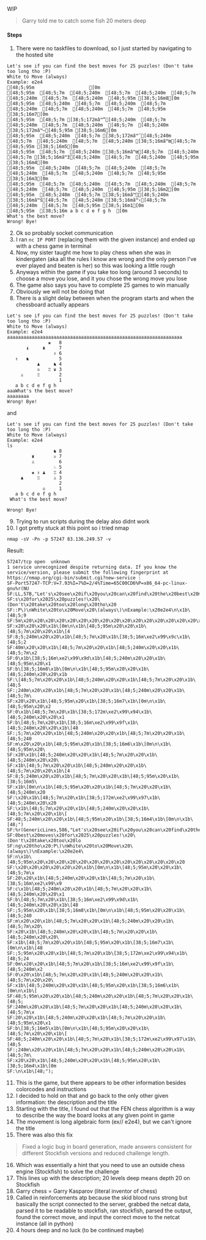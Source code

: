 WIP
> Garry told me to catch some fish 20 meters deep<br>
#### Steps
1. There were no taskfiles to download, so I just started by navigating to the hosted site
```
Let's see if you can find the best moves for 25 puzzles! (Don't take too long tho :P)
White to Move (always)
Example: e2e4
[48;5;95m                    [0m
[48;5;95m  [48;5;7m  [48;5;240m  [48;5;7m  [48;5;240m  [48;5;7m  [48;5;240m  [48;5;7m  [48;5;240m  [48;5;95m [38;5;16m8[0m
[48;5;95m  [48;5;240m  [48;5;7m  [48;5;240m  [48;5;7m  [48;5;240m  [48;5;7m  [48;5;240m  [48;5;7m  [48;5;95m [38;5;16m7[0m
[48;5;95m  [48;5;7m [38;5;172mâ™”[48;5;240m  [48;5;7m  [48;5;240m  [48;5;7m  [48;5;240m  [48;5;7m  [48;5;240m [38;5;172mâ™–[48;5;95m [38;5;16m6[0m
[48;5;95m  [48;5;240m  [48;5;7m [38;5;172mâ™˜[48;5;240m  [48;5;7m  [48;5;240m  [48;5;7m  [48;5;240m [38;5;16mâ™œ[48;5;7m  [48;5;95m [38;5;16m5[0m
[48;5;95m  [48;5;7m  [48;5;240m [38;5;16mâ™œ[48;5;7m  [48;5;240m  [48;5;7m [38;5;16mâ™ž[48;5;240m  [48;5;7m  [48;5;240m  [48;5;95m [38;5;16m4[0m
[48;5;95m  [48;5;240m  [48;5;7m  [48;5;240m  [48;5;7m  [48;5;240m  [48;5;7m  [48;5;240m  [48;5;7m  [48;5;95m [38;5;16m3[0m
[48;5;95m  [48;5;7m  [48;5;240m  [48;5;7m  [48;5;240m  [48;5;7m  [48;5;240m  [48;5;7m  [48;5;240m  [48;5;95m [38;5;16m2[0m
[48;5;95m  [48;5;240m  [48;5;7m [38;5;16mâ™[48;5;240m [38;5;16mâ™š[48;5;7m  [48;5;240m [38;5;16mâ™›[48;5;7m  [48;5;240m  [48;5;7m  [48;5;95m [38;5;16m1[0m
[48;5;95m  [38;5;16m a b c d e f g h  [0m
What's the best move?
Wrong! Bye!
```
2. Ok so probably socket communication
3. I ran `nc IP PORT` (replacing them with the given instance) and ended up with a chess game in terminal
4. Now, my sister taught me how to play chess when she was in kindergaten (aka all the rules I know are wrong and the only person I've ever played and beaten is her) so this was looking a little rough
5. Anyways within the game if you take too long (around 3 seconds) to choose a move you lose, and it you chose the wrong move you lose
6. The game also says you have to complete 25 games to win manually
7. Obviously we will not be doing that
8. There is a slight delay between when the program starts and when the chessboard actually appears
```
Let's see if you can find the best moves for 25 puzzles! (Don't take too long tho :P)
White to Move (always)
Example: e2e4
aaaaaaaaaaaaaaaaaaaaaaaaaaaaaaaaaaaaaaaaaaaaaaaaaaaaaaaaaaaaaaaa                    
               ♚   8
       ♝     ♜     7
                 ♗ 6
   ♗   ♞           5
           ♟     ♞ 4
           ♔   ♖ ♛ 3
     ♙     ♖       2
                   1
   a b c d e f g h  
aaaWhat's the best move?
aaaaaaaa
Wrong! Bye!
```
and
```
Let's see if you can find the best moves for 25 puzzles! (Don't take too long tho :P)
White to Move (always)
Example: e2e4
ls                    
                 ♞ 8
         ♜       ♕ 7
         ♙         6
                 ♘ 5
         ♚ ♗ ♟   ♖ 4
     ♟     ♖     ♙ 3
                   2
             ♔     1
   a b c d e f g h  
 What's the best move?

Wrong! Bye!
```
9. Trying to run scripts during the delay also didnt work
10. I got pretty stuck at this point so i tried nmap
```shell
nmap -sV -Pn -p 57247 83.136.249.57 -v
```
Result:
```PORT      STATE SERVICE VERSION
57247/tcp open  unknown
1 service unrecognized despite returning data. If you know the service/version, please submit the following fingerprint at https://nmap.org/cgi-bin/submit.cgi?new-service :
SF-Port57247-TCP:V=7.93%I=7%D=2/4%Time=65C00CD6%P=x86_64-pc-linux-gnu%r(NU
SF:LL,57B,"Let's\x20see\x20if\x20you\x20can\x20find\x20the\x20best\x20move
SF:s\x20for\x2025\x20puzzles!\x20\(Don't\x20take\x20too\x20long\x20tho\x20
SF::P\)\nWhite\x20to\x20Move\x20\(always\)\nExample:\x20e2e4\n\x1b\[48;5;9
SF:5m\x20\x20\x20\x20\x20\x20\x20\x20\x20\x20\x20\x20\x20\x20\x20\x20\x20\
SF:x20\x20\x20\x1b\[0m\n\x1b\[48;5;95m\x20\x20\x1b\[48;5;7m\x20\x20\x1b\[4
SF:8;5;240m\x20\x20\x1b\[48;5;7m\x20\x1b\[38;5;16m\xe2\x99\x9c\x1b\[48;5;2
SF:40m\x20\x20\x1b\[48;5;7m\x20\x20\x1b\[48;5;240m\x20\x20\x1b\[48;5;7m\x2
SF:0\x1b\[38;5;16m\xe2\x99\x9d\x1b\[48;5;240m\x20\x20\x1b\[48;5;95m\x20\x1
SF:b\[38;5;16m8\x1b\[0m\n\x1b\[48;5;95m\x20\x20\x1b\[48;5;240m\x20\x20\x1b
SF:\[48;5;7m\x20\x20\x1b\[48;5;240m\x20\x20\x1b\[48;5;7m\x20\x20\x1b\[48;5
SF:;240m\x20\x20\x1b\[48;5;7m\x20\x20\x1b\[48;5;240m\x20\x20\x1b\[48;5;7m\
SF:x20\x20\x1b\[48;5;95m\x20\x1b\[38;5;16m7\x1b\[0m\n\x1b\[48;5;95m\x20\x2
SF:0\x1b\[48;5;7m\x20\x1b\[38;5;172m\xe2\x99\x94\x1b\[48;5;240m\x20\x20\x1
SF:b\[48;5;7m\x20\x1b\[38;5;16m\xe2\x99\x9f\x1b\[48;5;240m\x20\x20\x1b\[48
SF:;5;7m\x20\x20\x1b\[48;5;240m\x20\x20\x1b\[48;5;7m\x20\x20\x1b\[48;5;240
SF:m\x20\x20\x1b\[48;5;95m\x20\x1b\[38;5;16m6\x1b\[0m\n\x1b\[48;5;95m\x20\
SF:x20\x1b\[48;5;240m\x20\x20\x1b\[48;5;7m\x20\x20\x1b\[48;5;240m\x20\x20\
SF:x1b\[48;5;7m\x20\x20\x1b\[48;5;240m\x20\x20\x1b\[48;5;7m\x20\x20\x1b\[4
SF:8;5;240m\x20\x20\x1b\[48;5;7m\x20\x20\x1b\[48;5;95m\x20\x1b\[38;5;16m5\
SF:x1b\[0m\n\x1b\[48;5;95m\x20\x20\x1b\[48;5;7m\x20\x20\x1b\[48;5;240m\x20
SF:\x20\x1b\[48;5;7m\x20\x1b\[38;5;172m\xe2\x99\x97\x1b\[48;5;240m\x20\x20
SF:\x1b\[48;5;7m\x20\x20\x1b\[48;5;240m\x20\x20\x1b\[48;5;7m\x20\x20\x1b\[
SF:48;5;240m\x20\x20\x1b\[48;5;95m\x20\x1b\[38;5;16m4\x1b\[0m\n\x1b\[48;")
SF:%r(GenericLines,586,"Let's\x20see\x20if\x20you\x20can\x20find\x20the\x2
SF:0best\x20moves\x20for\x2025\x20puzzles!\x20\(Don't\x20take\x20too\x20lo
SF:ng\x20tho\x20:P\)\nWhite\x20to\x20Move\x20\(always\)\nExample:\x20e2e4\
SF:n\x1b\[48;5;95m\x20\x20\x20\x20\x20\x20\x20\x20\x20\x20\x20\x20\x20\x20
SF:\x20\x20\x20\x20\x20\x20\x1b\[0m\n\x1b\[48;5;95m\x20\x20\x1b\[48;5;7m\x
SF:20\x20\x1b\[48;5;240m\x20\x20\x1b\[48;5;7m\x20\x1b\[38;5;16m\xe2\x99\x9
SF:c\x1b\[48;5;240m\x20\x20\x1b\[48;5;7m\x20\x20\x1b\[48;5;240m\x20\x20\x1
SF:b\[48;5;7m\x20\x1b\[38;5;16m\xe2\x99\x9d\x1b\[48;5;240m\x20\x20\x1b\[48
SF:;5;95m\x20\x1b\[38;5;16m8\x1b\[0m\n\x1b\[48;5;95m\x20\x20\x1b\[48;5;240
SF:m\x20\x20\x1b\[48;5;7m\x20\x20\x1b\[48;5;240m\x20\x20\x1b\[48;5;7m\x20\
SF:x20\x1b\[48;5;240m\x20\x20\x1b\[48;5;7m\x20\x20\x1b\[48;5;240m\x20\x20\
SF:x1b\[48;5;7m\x20\x20\x1b\[48;5;95m\x20\x1b\[38;5;16m7\x1b\[0m\n\x1b\[48
SF:;5;95m\x20\x20\x1b\[48;5;7m\x20\x1b\[38;5;172m\xe2\x99\x94\x1b\[48;5;24
SF:0m\x20\x20\x1b\[48;5;7m\x20\x1b\[38;5;16m\xe2\x99\x9f\x1b\[48;5;240m\x2
SF:0\x20\x1b\[48;5;7m\x20\x20\x1b\[48;5;240m\x20\x20\x1b\[48;5;7m\x20\x20\
SF:x1b\[48;5;240m\x20\x20\x1b\[48;5;95m\x20\x1b\[38;5;16m6\x1b\[0m\n\x1b\[
SF:48;5;95m\x20\x20\x1b\[48;5;240m\x20\x20\x1b\[48;5;7m\x20\x20\x1b\[48;5;
SF:240m\x20\x20\x1b\[48;5;7m\x20\x20\x1b\[48;5;240m\x20\x20\x1b\[48;5;7m\x
SF:20\x20\x1b\[48;5;240m\x20\x20\x1b\[48;5;7m\x20\x20\x1b\[48;5;95m\x20\x1
SF:b\[38;5;16m5\x1b\[0m\n\x1b\[48;5;95m\x20\x20\x1b\[48;5;7m\x20\x20\x1b\[
SF:48;5;240m\x20\x20\x1b\[48;5;7m\x20\x1b\[38;5;172m\xe2\x99\x97\x1b\[48;5
SF:;240m\x20\x20\x1b\[48;5;7m\x20\x20\x1b\[48;5;240m\x20\x20\x1b\[48;5;7m\
SF:x20\x20\x1b\[48;5;240m\x20\x20\x1b\[48;5;95m\x20\x1b\[38;5;16m4\x1b\[0m
SF:\n\x1b\[48;");
```
11. This is the game, but there appears to be other information besides colorcodes and instructions
12. I decided to hold on that and go back to the only other given information: the description and the title
13. Starting with the title, I found out that the FEN chess algorithm is a way to describe the way the board looks at any given point in game
14. The movement is long algebraic form (ex// e2e4), but we can't ignore the title
17. There was also this fix
> Fixed a logic bug in board generation, made answers consistent for different Stockfish versions and reduced challenge length.<br>
16. Which was essentially a hint that you need to use an outside chess engine (Stockfish) to solve the challenge
17. This lines up with the description; 20 levels deep means depth 20 on Stockfish
18. Garry chess = Garry Kasparov (literal inventor of chess)
19. Called in reinforcements atp because the skid blood runs strong but basically the script connected to the server, grabbed the netcat data, parsed it to be readable to stockfish, ran stockfish, parsed the output, found the correct move, and input the correct move to the netcat instance (all in python)
20. 4 hours deep and no luck (to be continued maybe)
